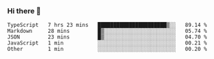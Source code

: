 ### Hi there 👋

<!--
**akosbalasko/akosbalasko** is a ✨ _special_ ✨ repository because its `README.md` (this file) appears on your GitHub profile.

Here are some ideas to get you started:

- 🔭 I’m currently working on ...
- 🌱 I’m currently learning ...
- 👯 I’m looking to collaborate on ...
- 🤔 I’m looking for help with ...
- 💬 Ask me about ...
- 📫 How to reach me: ...
- 😄 Pronouns: ...
- ⚡ Fun fact: ...
-->
<!--START_SECTION:waka-->
```text
TypeScript   7 hrs 23 mins   ██████████████████████▒░░   89.14 % 
Markdown     28 mins         █▒░░░░░░░░░░░░░░░░░░░░░░░   05.74 % 
JSON         23 mins         █▒░░░░░░░░░░░░░░░░░░░░░░░   04.70 % 
JavaScript   1 min           ░░░░░░░░░░░░░░░░░░░░░░░░░   00.21 % 
Other        1 min           ░░░░░░░░░░░░░░░░░░░░░░░░░   00.20 % 
```
<!--END_SECTION:waka-->
